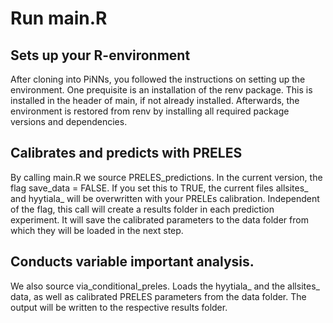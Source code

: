# Run main.R

## Sets up your R-environment

After cloning into PiNNs, you followed the instructions on setting up the environment. One prequisite is an installation of the renv package. This is installed in the header of main, if not already installed. Afterwards, the environment is restored from renv by installing all required package versions and dependencies.

## Calibrates and predicts with PRELES

By calling main.R we source PRELES_predictions. In the current version, the flag save_data = FALSE. If you set this to TRUE, the current files allsites_ and hyytiala_ will be overwritten with your PRELEs calibration. Independent of the flag, this call will create a results folder in each prediction experiment. It will save the calibrated parameters to the data folder from which they will be loaded in the next step. 

## Conducts variable important analysis.

We also source via_conditional_preles. Loads the hyytiala_ and the allsites_ data, as well as calibrated PRELES parameters from the data folder. The output will be written to the respective results folder.
